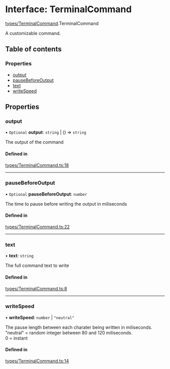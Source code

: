 # Interface: TerminalCommand

[types/TerminalCommand](../wiki/types.TerminalCommand).TerminalCommand

A customizable command.

## Table of contents

### Properties

- [output](../wiki/types.TerminalCommand.TerminalCommand#output)
- [pauseBeforeOutput](../wiki/types.TerminalCommand.TerminalCommand#pausebeforeoutput)
- [text](../wiki/types.TerminalCommand.TerminalCommand#text)
- [writeSpeed](../wiki/types.TerminalCommand.TerminalCommand#writespeed)

## Properties

### output

• `Optional` **output**: `string` \| () => `string`

The output of the command

#### Defined in

[types/TerminalCommand.ts:18](https://github.com/LucEnden/unix-terminal-emulator/blob/8f4f902/src/types/TerminalCommand.ts#L18)

___

### pauseBeforeOutput

• `Optional` **pauseBeforeOutput**: `number`

The time to pause before writing the output in miliseconds

#### Defined in

[types/TerminalCommand.ts:22](https://github.com/LucEnden/unix-terminal-emulator/blob/8f4f902/src/types/TerminalCommand.ts#L22)

___

### text

• **text**: `string`

The full command text to write

#### Defined in

[types/TerminalCommand.ts:8](https://github.com/LucEnden/unix-terminal-emulator/blob/8f4f902/src/types/TerminalCommand.ts#L8)

___

### writeSpeed

• **writeSpeed**: `number` \| ``"neutral"``

The pause length between each charater being written in miliseconds.  
"neutral" = random integer between 80 and 120 miliseconds.  
0 = instant

#### Defined in

[types/TerminalCommand.ts:14](https://github.com/LucEnden/unix-terminal-emulator/blob/8f4f902/src/types/TerminalCommand.ts#L14)
